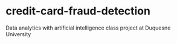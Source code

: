 # credit-card-fraud-detection
Data analytics with artificial intelligence class project at Duquesne University
